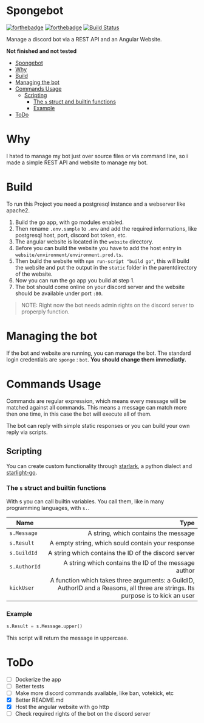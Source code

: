 # Spongebot
[![forthebadge](https://forthebadge.com/images/badges/made-with-go.svg)](https://forthebadge.com)
[![forthebadge](https://forthebadge.com/images/badges/built-with-love.svg)](https://forthebadge.com)
[![Build Status](https://travis-ci.org/flohero/Spongebot.svg?branch=master)](https://travis-ci.org/flohero/Spongebot)

Manage a discord bot via a REST API and an Angular Website.

**Not finished and not tested**

- [Spongebot](#spongebot)
- [Why](#why)
- [Build](#build)
- [Managing the bot](#managing-the-bot)
- [Commands Usage](#commands-usage)
  - [Scripting](#scripting)
    - [The `s` struct and builtin functions](#the-s-struct-and-builtin-functions)
    - [Example](#example)
- [ToDo](#todo)

# Why
I hated to manage my bot just over source files or via command line, so i made a simple REST API and website to manage my bot.

# Build
To run this Project you need a postgresql instance and a webserver like apache2.

1. Build the go app, with go modules enabled.
2. Then rename `.env.sample` to `.env` and add the required informations, like postgresql host, port, discord bot token, etc.
3. The angular website is located in the `website` directory.
4. Before you can build the website you have to add the host entry in `website/environment/environment.prod.ts`.
5. Then build the website with `npm run-script "build go"`, this will build the website and put the output in the `static` folder in the parentdirectory of the website.
6. Now you can run the go app you build at step 1.
7. The bot should come online on your discord server and the website should be available under port `:80`.

> NOTE: Right now the bot needs admin rights on the discord server to properply function.

# Managing the bot
If the bot and website are running, you can manage the bot. The standard login credentials are `sponge` : `bot`. **You should change them immediatly.**

# Commands Usage
Commands are regular expression, which means every message will be matched against all commands. This means a message can match more then one time, in this case the bot will execute all of them.

The bot can reply with simple static responses or you can build your own reply via scripts.

## Scripting
You can create custom functionality through 
[starlark](https://docs.bazel.build/versions/master/skylark/language.html), 
a python dialect and [starlight-go](https://github.com/starlight-go/starlight).  

### The `s` struct and builtin functions
With s you can call builtin variables. You call them, like in many programming languages, with `s.`.

| Name         |                                                                                                                             Type |
| ------------ | -------------------------------------------------------------------------------------------------------------------------------: |
| `s.Message`  |                                                                                             A string, which contains the message |
| `s.Result`   |                                                                                A empty string, which sould contain your response |
| `s.GuildId`  |                                                                             A string which contains the ID of the discord server |
| `s.AuthorId` |                                                                             A string which contains the ID of the message author |
| `kickUser`   | A function which takes three arguments: a GuildID, AuthorID and a Reasons, all three are strings. Its purpose is to kick an user |

### Example
```python
s.Result = s.Message.upper()
```
This script will return the message in uppercase.

# ToDo
- [ ] Dockerize the app
- [ ] Better tests
- [ ] Make more discord commands available, like ban, votekick, etc
- [x] Better README.md
- [x] Host the angular website with go http
- [ ] Check required rights of the bot on the discord server
